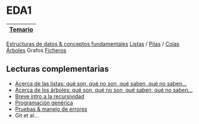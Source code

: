 # EDA1

|[Temario](/temario/README.md)|
|-|
[Estructuras de datos & conceptos fundamentales](temario/001-intro/primitivasMatricesClasesObjetos.md)
[Listas](temario/002-00-listas/README.md) / [Pilas](temario/002-01-pilas/README.md) / [Colas](temario/002-02-colas/README.md)
[Árboles](temario/003-arboles/README.md)
Grafos
[Ficheros](temario/005-ficheros/README.md)

## Lecturas complementarias

- [Acerca de las listas: qué son, qué no son, qué saben, qué no saben...](/temario/999-otrosTemas/acercaDeListas.md)
- [Acerca de los árboles: qué son, qué no son, qué saben, qué no saben...](/temario/999-otrosTemas/acercaDeArboles.md)
- [Breve intro a la recursividad](/temario/999-otrosTemas/recursividad.md)
- [Programación genérica](/temario/999-otrosTemas/programacionGenerica.md)
- [Pruebas & manejo de errores](/temario/999-otrosTemas/pruebas.md)
- Git et al...
